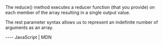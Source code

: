 The reduce() method executes a reducer function (that you provide) on each member of the array resulting in a single output value.

The rest parameter syntax allows us to represent an indefinite number of arguments as an array.

---- JavaScript | MDN

